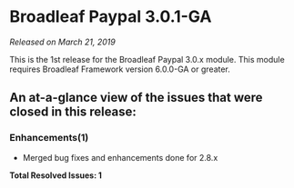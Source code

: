 # Broadleaf Paypal 3.0.1-GA

_Released on March 21, 2019_

This is the 1st release for the Broadleaf Paypal 3.0.x module.  This module requires Broadleaf Framework version 6.0.0-GA or greater.

## An at-a-glance view of the issues that were closed in this release:

### Enhancements(1)
- Merged bug fixes and enhancements done for 2.8.x


**Total Resolved Issues: 1**
